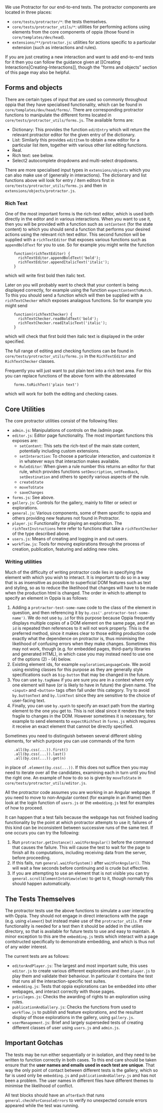 We use Protractor for our end-to-end tests. The protractor components are located in three places:
  * `core/tests/protractor/*`: the tests themselves.
  * `core/tests/protractor_utils/*`: utilities for performing actions using elements from the core components of oppia (those found in `core/templates/dev/head`).
  * `extensions/**/protractor.js`: utilities for actions specific to a particular extension (such as interactions and rules).

If you are just creating a new interaction and want to add end-to-end tests for it then you can follow the guidance given at [[Creating Interactions|Creating-Interactions]], though the "forms and objects" section of this page may also be helpful.

## Forms and objects ##

There are certain types of input that are used so commonly throughout oppia that they have specialised functionality, which can be found in `core/templates/dev/head/forms/`. There are corresponding protractor functions to manipulate the different forms located in `core/tests/protractor_utils/forms.js`. The available forms are:
  * Dictionary: This provides the function `editEntry` which will return the relevant protractor editor for the given entry of the dictionary.
  * List: Similarly this provides `editItem` to obtain a new editor for a particular list item, together with various other list editing functions.
  * Real.
  * Rich text: see below.
  * Select2 autocomplete dropdowns and multi-select dropdowns.

There are more specialised input types in `extensions/objects` which you can also make use of (generally in interactions). The dictionary and list functions above will look for entry / item editors first in `core/tests/protractor_utils/forms.js` and then in `extensions/objects/protractor.js`.

### Rich Text ###

One of the most important forms is the rich-text editor, which is used both directly in the editor and in various interactions. When you want to use it, then you will be provided with a function such as `setContent` (for the state content) to which you should send a function that performs your desired actions using the relevant rich text editor. This second function will be supplied with a `richTextEditor` that exposes various functions such as `appendBoldText` for you to use. So for example you might write the function
```
    function(richTextEditor) {
      richTextEditor.appendBoldText('bold');
      richTextEditor.appendItalicText('italic');
    }
```
which will write first bold then italic text.

Later on you will probably want to check that your content is being displayed correctly, for example using the function `expectContentToMatch`. To this you should send a function which will then be supplied with a `richTextChecker` which exposes analagous functions. So for example you might send
```
    function(richTextChecker) {
      richTextChecker.readBoldText('bold');
      richTextChecker.readItalicText('italic');
    }
```
which will check that first bold then italic text is displayed in the order specified.

The full range of editing and checking functions can be found in `core/tests/protractor_utils/forms.js` in the `RichTextEditor` and `RichTextChecker` classes.

Frequently you will just want to put plain text into a rich text area. For this you can replace functions of the above form with the abbreviated
```
    forms.toRichText('plain text')
```
which will work for both the editing and checking cases.


## Core Utilities ##

The core protractor utilities consist of the following files:
  * `admin.js`: Manipulations of controls on the /admin page.
  * `editor.js`: Editor page functionality. The most important functions this exposes are:
    * `setContent`: This sets the rich-text of the main state content, potentially including custom extensions.
    * `setInteraction`: To choose a particular interaction, and customize it in whatever ways that interaction makes available.
    * `RuleEditor`: When given a rule number this returns an editor for that rule, which provides functions `setDescription`, `setFeedback`, `setDestination` and others to specify various aspects of the rule.
    * `createState`
    * `moveToState`
    * `saveChanges`
  * `forms.js`: See above.
  * `gallery.js`: Controls for the gallery, mainly to filter or select or explorations.
  * `general.js`: Various components, some of them specific to oppia and others providing new features not found in Protractor.
  * `player.js`: Functionality for playing an exploration. The `richTextInstructions` here refer to functions that take a `richTextChecker` of the type described above.
  * `users.js`: Means of creating and logging in and out users.
  * `workflow.js`: Tools for moving explorations through the process of creation, publication, featuring and adding new roles.

### Writing utilities ###

Much of the difficulty of writing protractor code lies in specifying the element with which you wish to interact. It is important to do so in a way that is as insensitive as possible to superficial DOM features such as text and styling, so as to reduce the likelihood that changes will have to be made when the production html is changed. The order in which to attempt to specify an element in Oppia is as follows:
  1. Adding a `protractor-test-some-name` code to the class of the element in question, and then referencing it by `by.css('.protractor-test-some-name')`. We do not use `by.id` for this purpose because Oppia frequently displays multiple copies of a DOM element on the same page, and if an `id` is repeated then references to it will not work properly. This is the preferred method, since it makes clear to those editing production code exactly what the dependence on protractor is, thus minimising the likelihood of confusing errors when they make changes. Sometimes this may not work, though (e.g. for embedded pages, third-party libraries and generated HTML), in which case you may instead need to use one of the options (2) - (4) below.
  1. Existing element ids, for example `explorationLanguageCode`. We avoid using existing classes for this purpose as they are generally style specifications such as `big-button` that may be changed in the future.
  1. You can use `by.tagName` if you are sure you are in a context where only one element will have (or is likely to have in future) the given name. The `<input>` and `<button>` tags often fall under this category. Try to avoid `by.buttonText` and `by.linkText` since they are sensitive to the choice of user-facing text.
  1. Finally, you can use `by.xpath` to specify an exact path from the starting element to the one you get to. This is not ideal since it renders the tests fragile to changes in the DOM. However sometimes it is necessary, for example to send elements to `expectRichText` in `forms.js` which requires it receive an exact element that cannot be directly specified.

Sometimes you need to distinguish between several different sibling elements, for which purpose you can use commands of the form
```
    .all(by.css(...)).first()
    .all(by.css(...)).last()
    .all(by.css(...)).get(n)
```
in place of `.element(by.css(...))`. If this does not suffice then you may need to iterate over all the candidates, examining each in turn until you find the right one. An example of how to do so is given by `moveToState` in `core/tests/protractor_utils/editor.js`.

All the protractor code assumes you are working in an Angular webpage. If you need to move to non-Angular context (for example in an iframe) then look at the login function of `users.js` or the `embedding.js` test for examples of how to proceed.

It can happen that a test fails because the webpage has not finished loading functionality by the point at which protractor attempts to use it; failures of this kind can be inconsistent between successive runs of the same test. If one occurs you can try the following:
  1. Run `protractor.getInstance().waitForAngular()` before the command that causes the failure. This will cause the test to wait for the page to finish all its computations, including receiving data from the server, before proceeding.
  1. If this fails, run `general.waitForSystem()` after `waitForAngular()`. This will wait a few seconds before continuing and is crude but effective.
  1. If you are attempting to use an element that is not visible you can try `general.scrollElementIntoView(elem)` to get to it, though normally this should happen automatically.

## The Tests Themselves ##

The protractor tests use the above functions to simulate a user interacting with Oppia. They should not engage in direct interactions with the page (e.g. using `element`) but instead make use of the `protractor_utils`. If new functionality is needed for a test then it should be added in the utilies directory, so that is available for future tests to use and easy to maintain. A minor exception to this are the `embedding.js` tests which interact with a page contstructed specifically to demonstrate embedding, and which is thus not of any wider interest.

The current tests are as follows:
  * `editorAndPlayer.js`: The largest and most important suite, this uses `editor.js` to create various different explorations and then `player.js` to play them and validate their behaviour. In particular it contains the test that runs all the interaction-specific test suites.
  * `embedding.js`: Tests that oppia explorations can be embedded into other webpages, and interact correctly with those pages.
  * `privileges.js`: Checks the awarding of rights to an exploration using roles.
  * `publicationAndGallery.js`: Checks the functions from used to `workflow.js` to publish and feature explorations, and the resultant display of those explorations in the gallery, using `gallery.js`.
  * `userManagement.js`: Brief and largely superseded tests of creating different classes of user using `users.js` and `admin.js`.

## Important Gotchas ##

The tests may be run either sequentially or in isolation, and they need to be written to function correctly in both cases. To this end care should be taken ensure that the **user names and emails used in each test are unique**. That way the only point of contact between different tests is the gallery, which so far is used only be `embedding.js` and `publicationAndGallery.js` and has not been a problem. The user names in different files have different themes to minimise the likelihood of conflict.

All test blocks should have an `afterEach` that runs `general.checkForConsoleErrors` to verify no unexpected console errors appeared while the test was running.
